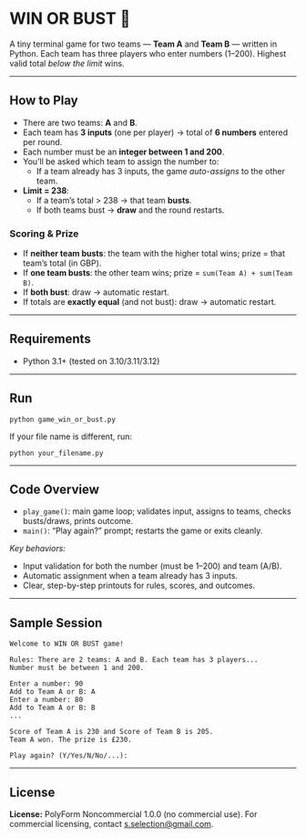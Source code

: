 <h1>WIN OR BUST 🎲</h1>

<p>
  A tiny terminal game for two teams — <strong>Team A</strong> and <strong>Team B</strong> — written in Python.
  Each team has three players who enter numbers (1–200). Highest valid total <em>below the limit</em> wins.
</p>

<hr />

<h2>How to Play</h2>
<ul>
  <li>There are two teams: <strong>A</strong> and <strong>B</strong>.</li>
  <li>Each team has <strong>3 inputs</strong> (one per player) → total of <strong>6 numbers</strong> entered per round.</li>
  <li>Each number must be an <strong>integer between 1 and 200</strong>.</li>
  <li>You’ll be asked which team to assign the number to:
    <ul>
      <li>If a team already has 3 inputs, the game <em>auto-assigns</em> to the other team.</li>
    </ul>
  </li>
  <li><strong>Limit = 238</strong>:
    <ul>
      <li>If a team’s total &gt; 238 → that team <strong>busts</strong>.</li>
      <li>If both teams bust → <strong>draw</strong> and the round restarts.</li>
    </ul>
  </li>
</ul>

<h3>Scoring &amp; Prize</h3>
<ul>
  <li>If <strong>neither team busts</strong>: the team with the higher total wins; prize = that team’s total (in GBP).</li>
  <li>If <strong>one team busts</strong>: the other team wins; prize = <code>sum(Team A) + sum(Team B)</code>.</li>
  <li>If <strong>both bust</strong>: draw → automatic restart.</li>
  <li>If totals are <strong>exactly equal</strong> (and not bust): draw → automatic restart.</li>
</ul>

<hr />

<h2>Requirements</h2>
<ul>
  <li>Python 3.1+ (tested on 3.10/3.11/3.12)</li>
</ul>

<hr />

<h2>Run</h2>

<pre><code>python game_win_or_bust.py
</code></pre>

<p>
  If your file name is different, run:
</p>

<pre><code>python your_filename.py
</code></pre>

<hr />

<h2>Code Overview</h2>

<ul>
  <li><code>play_game()</code>: main game loop; validates input, assigns to teams, checks busts/draws, prints outcome.</li>
  <li><code>main()</code>: “Play again?” prompt; restarts the game or exits cleanly.</li>
</ul>

<p><em>Key behaviors:</em></p>
<ul>
  <li>Input validation for both the number (must be 1–200) and team (A/B).</li>
  <li>Automatic assignment when a team already has 3 inputs.</li>
  <li>Clear, step-by-step printouts for rules, scores, and outcomes.</li>
</ul>

<hr />

<h2>Sample Session</h2>

<pre><code>Welcome to WIN OR BUST game!

Rules: There are 2 teams: A and B. Each team has 3 players...
Number must be between 1 and 200.

Enter a number: 90
Add to Team A or B: A
Enter a number: 80
Add to Team A or B: B
...

Score of Team A is 230 and Score of Team B is 205.
Team A won. The prize is £230.

Play again? (Y/Yes/N/No/...):
</code></pre>

<hr />

<h2>License</h2>
<p><strong>License:</strong> PolyForm Noncommercial 1.0.0 (no commercial use). 
For commercial licensing, contact <a href="mailto:s.selection@gmail.com">s.selection@gmail.com</a>.</p>
